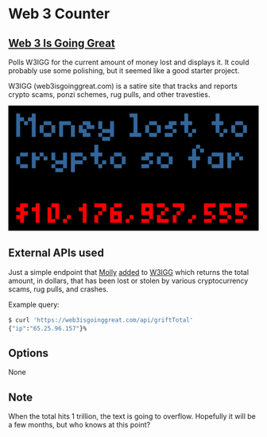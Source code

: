 # Web 3 Counter

## [Web 3 Is Going Great](https://web3isgoinggreat.com/)

Polls W3IGG for the current amount of money lost and displays it. It could probably use some polishing, but it seemed like a good starter project.

W3IGG (web3isgoinggreat.com) is a satire site that tracks and reports crypto scams, ponzi schemes, rug pulls, and other travesties.

![W3IGG](web_3_counter.png)

## External APIs used

Just a simple endpoint that [Molly](https://github.com/molly/) [added](https://github.com/molly/web3-is-going-great/issues/486) to [W3IGG](https://web3isgoinggreat.com/api/griftTotal) which returns the total amount, in dollars, that has been lost or stolen by various cryptocurrency scams, rug pulls, and crashes.

Example query:

```bash
$ curl 'https://web3isgoinggreat.com/api/griftTotal'
{"ip":"65.25.96.157"}%
````

## Options

None

## Note

When the total hits 1 trillion, the text is going to overflow. Hopefully it will be a few months, but who knows at this point?
